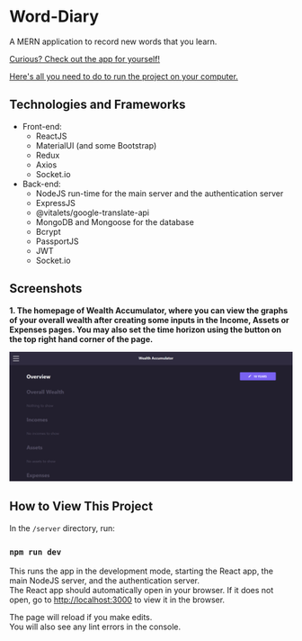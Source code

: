 # Word-Diary
A MERN application to record new words that you learn.

[Curious? Check out the app for yourself!]()

[Here's all you need to do to run the project on your computer.](#runProject)

## Technologies and Frameworks
- Front-end:
  - ReactJS
  - MaterialUI (and some Bootstrap)
  - Redux
  - Axios
  - Socket.io
- Back-end:
  - NodeJS run-time for the main server and the authentication server
  - ExpressJS
  - @vitalets/google-translate-api
  - MongoDB and Mongoose for the database
  - Bcrypt
  - PassportJS
  - JWT
  - Socket.io
  
## Screenshots
**1. The homepage of Wealth Accumulator, where you can view the graphs of your overall wealth after creating some inputs in the Income, Assets or Expenses pages. You may also set the time horizon using the button on the top right hand corner of the page.**

<img src="https://github.com/gandh99/Wealth-Accumulator/blob/master/screenshots/homepage.png" alt="alt text" width="100%" height="50%">


## How to View This Project<a name="runProject"></a>

In the `/server` directory, run:

### `npm run dev`

This runs the app in the development mode, starting the React app, the main NodeJS server, and the authentication server.<br />
The React app should automatically open in your browser. If it does not open, go to [http://localhost:3000](http://localhost:3000) to view it in the browser.

The page will reload if you make edits.<br />
You will also see any lint errors in the console.

